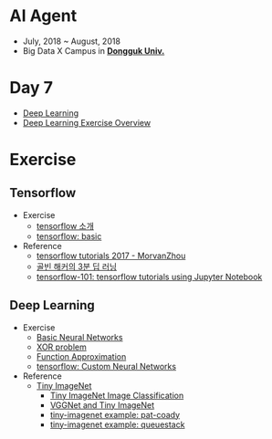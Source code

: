 # AI Agent

- July, 2018 ~ August, 2018
- Big Data X Campus in [**Dongguk Univ.**](http://www.dongguk.edu/mbs/kr/index.jsp)

# Day 7

- [Deep Learning](./Deep_Learning.pdf)
- [Deep Learning Exercise Overview](./Deep_Learning_실습.pdf)

# Exercise

## Tensorflow

- Exercise
	- [tensorflow 소개](./DeepLearning/Tensorflow.md)
	- [tensorflow: basic](./Python/Packages/DeepLearning/tensorflow_basic_exercise.ipynb)
- Reference
	- [tensorflow tutorials 2017 - MorvanZhou](https://github.com/MorvanZhou/Tensorflow-Tutorial)
	- [골빈 해커의 3분 딥 러닝](https://github.com/golbin/TensorFlow-Tutorials)
	- [tensorflow-101: tensorflow tutorials using Jupyter Notebook](https://github.com/sjchoi86/Tensorflow-101)

## Deep Learning

- Exercise
	- [Basic Neural Networks](./DeepLearning/basic_Neural_Networks.ipynb)
	- [XOR problem](./DeepLearning/XOR_problem.ipynb)
	- [Function Approximation](./DeepLearning/Function_Approximation.ipynb)
	- [tensorflow: Custom Neural Networks](./DeepLearning/TF_Custom_NN.ipynb)
- Reference
	- [Tiny ImageNet](https://tiny-imagenet.herokuapp.com/)
		- [Tiny ImageNet Image Classification](http://cs231n.stanford.edu/reports/2017/pdfs/940.pdf)
		- [VGGNet and Tiny ImageNet](https://learningai.io/projects/2017/06/29/tiny-imagenet.html)
		- [tiny-imagenet example: pat-coady](https://github.com/pat-coady/tiny_imagenet)
		- [tiny-imagenet example: queuestack](https://github.com/queuestack/TinyImageNet)
